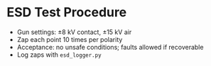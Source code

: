 # ESD Test Procedure

- Gun settings: ±8 kV contact, ±15 kV air
- Zap each point 10 times per polarity
- Acceptance: no unsafe conditions; faults allowed if recoverable
- Log zaps with `esd_logger.py`
